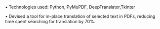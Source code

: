 •	Technologies used: Python, PyMuPDF, DeepTranslator,Tkinter

•	Devised a tool for in-place translation of selected text in PDFs, reducing time spent searching for translation by 70%.
